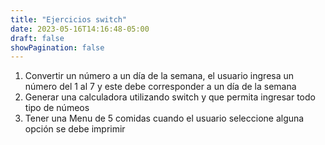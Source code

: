```yaml
---
title: "Ejercicios switch"
date: 2023-05-16T14:16:48-05:00
draft: false
showPagination: false
---
```


<ol>
    <li>Convertir un número a un día de la semana, el usuario ingresa un número del 1 al 7 y este debe corresponder a un día de la semana</li>
    <li>Generar una calculadora utilizando switch y que permita ingresar todo tipo de númeos</li>
    <li>Tener una Menu de 5 comidas cuando el usuario seleccione alguna opción se debe imprimir</li>
</ol>
